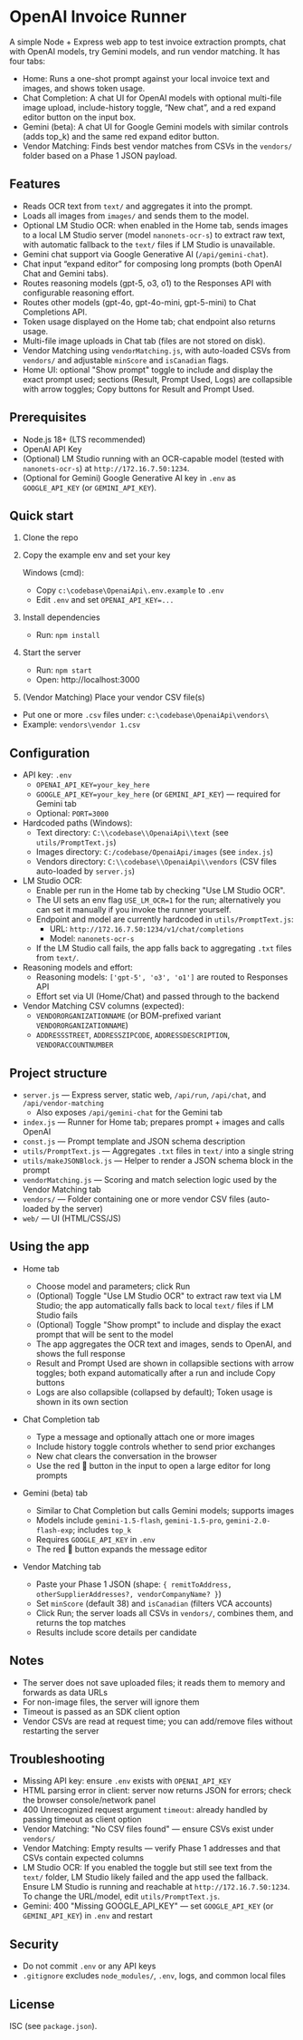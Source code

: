 # OpenAI Invoice Runner

A simple Node + Express web app to test invoice extraction prompts, chat with OpenAI models, try Gemini models, and run vendor matching. It has four tabs:

- Home: Runs a one-shot prompt against your local invoice text and images, and shows token usage.
- Chat Completion: A chat UI for OpenAI models with optional multi-file image upload, include-history toggle, “New chat”, and a red expand editor button on the input box.
- Gemini (beta): A chat UI for Google Gemini models with similar controls (adds top_k) and the same red expand editor button.
- Vendor Matching: Finds best vendor matches from CSVs in the `vendors/` folder based on a Phase 1 JSON payload.

## Features
- Reads OCR text from `text/` and aggregates it into the prompt.
- Loads all images from `images/` and sends them to the model.
- Optional LM Studio OCR: when enabled in the Home tab, sends images to a local LM Studio server (model `nanonets-ocr-s`) to extract raw text, with automatic fallback to the `text/` files if LM Studio is unavailable.
- Gemini chat support via Google Generative AI (`/api/gemini-chat`).
- Chat input “expand editor” for composing long prompts (both OpenAI Chat and Gemini tabs).
- Routes reasoning models (gpt-5, o3, o1) to the Responses API with configurable reasoning effort.
- Routes other models (gpt-4o, gpt-4o-mini, gpt-5-mini) to Chat Completions API.
- Token usage displayed on the Home tab; chat endpoint also returns usage.
- Multi-file image uploads in Chat tab (files are not stored on disk).
- Vendor Matching using `vendorMatching.js`, with auto-loaded CSVs from `vendors/` and adjustable `minScore` and `isCanadian` flags.
 - Home UI: optional "Show prompt" toggle to include and display the exact prompt used; sections (Result, Prompt Used, Logs) are collapsible with arrow toggles; Copy buttons for Result and Prompt Used.

## Prerequisites
- Node.js 18+ (LTS recommended)
- OpenAI API Key
- (Optional) LM Studio running with an OCR-capable model (tested with `nanonets-ocr-s`) at `http://172.16.7.50:1234`.
- (Optional for Gemini) Google Generative AI key in `.env` as `GOOGLE_API_KEY` (or `GEMINI_API_KEY`).

## Quick start
1. Clone the repo
2. Copy the example env and set your key

   Windows (cmd):
   - Copy `c:\codebase\OpenaiApi\.env.example` to `.env`
   - Edit `.env` and set `OPENAI_API_KEY=...`

3. Install dependencies

   - Run: `npm install`

4. Start the server

   - Run: `npm start`
   - Open: http://localhost:3000

5. (Vendor Matching) Place your vendor CSV file(s)

  - Put one or more `.csv` files under: `c:\codebase\OpenaiApi\vendors\`
  - Example: `vendors\vendor 1.csv`

## Configuration
- API key: `.env`
  - `OPENAI_API_KEY=your_key_here`
  - `GOOGLE_API_KEY=your_key_here` (or `GEMINI_API_KEY`) — required for Gemini tab
  - Optional: `PORT=3000`
- Hardcoded paths (Windows):
  - Text directory: `C:\\codebase\\OpenaiApi\\text` (see `utils/PromptText.js`)
  - Images directory: `C:/codebase/OpenaiApi/images` (see `index.js`)
  - Vendors directory: `C:\\codebase\\OpenaiApi\\vendors` (CSV files auto-loaded by `server.js`)
- LM Studio OCR:
  - Enable per run in the Home tab by checking "Use LM Studio OCR".
  - The UI sets an env flag `USE_LM_OCR=1` for the run; alternatively you can set it manually if you invoke the runner yourself.
  - Endpoint and model are currently hardcoded in `utils/PromptText.js`:
    - URL: `http://172.16.7.50:1234/v1/chat/completions`
    - Model: `nanonets-ocr-s`
  - If the LM Studio call fails, the app falls back to aggregating `.txt` files from `text/`.
- Reasoning models and effort:
  - Reasoning models: `['gpt-5', 'o3', 'o1']` are routed to Responses API
  - Effort set via UI (Home/Chat) and passed through to the backend
 - Vendor Matching CSV columns (expected):
   - `VENDORORGANIZATIONNAME` (or BOM-prefixed variant `﻿VENDORORGANIZATIONNAME`)
   - `ADDRESSSTREET`, `ADDRESSZIPCODE`, `ADDRESSDESCRIPTION`, `VENDORACCOUNTNUMBER`

## Project structure
- `server.js` — Express server, static web, `/api/run`, `/api/chat`, and `/api/vendor-matching`
  - Also exposes `/api/gemini-chat` for the Gemini tab
- `index.js` — Runner for Home tab; prepares prompt + images and calls OpenAI
- `const.js` — Prompt template and JSON schema description
- `utils/PromptText.js` — Aggregates `.txt` files in `text/` into a single string
- `utils/makeJSONBlock.js` — Helper to render a JSON schema block in the prompt
- `vendorMatching.js` — Scoring and match selection logic used by the Vendor Matching tab
- `vendors/` — Folder containing one or more vendor CSV files (auto-loaded by the server)
- `web/` — UI (HTML/CSS/JS)

## Using the app
- Home tab
  - Choose model and parameters; click Run
  - (Optional) Toggle "Use LM Studio OCR" to extract raw text via LM Studio; the app automatically falls back to local `text/` files if LM Studio fails
  - (Optional) Toggle "Show prompt" to include and display the exact prompt that will be sent to the model
  - The app aggregates the OCR text and images, sends to OpenAI, and shows the full response
  - Result and Prompt Used are shown in collapsible sections with arrow toggles; both expand automatically after a run and include Copy buttons
  - Logs are also collapsible (collapsed by default); Token usage is shown in its own section
- Chat Completion tab
  - Type a message and optionally attach one or more images
  - Include history toggle controls whether to send prior exchanges
  - New chat clears the conversation in the browser
  - Use the red 🔎 button in the input to open a large editor for long prompts

- Gemini (beta) tab
  - Similar to Chat Completion but calls Gemini models; supports images
  - Models include `gemini-1.5-flash`, `gemini-1.5-pro`, `gemini-2.0-flash-exp`; includes `top_k`
  - Requires `GOOGLE_API_KEY` in `.env`
  - The red 🔎 button expands the message editor

- Vendor Matching tab
  - Paste your Phase 1 JSON (shape: `{ remitToAddress, otherSupplierAddresses?, vendorCompanyName? }`)
  - Set `minScore` (default 38) and `isCanadian` (filters VCA accounts)
  - Click Run; the server loads all CSVs in `vendors/`, combines them, and returns the top matches
  - Results include score details per candidate

## Notes
- The server does not save uploaded files; it reads them to memory and forwards as data URLs
- For non-image files, the server will ignore them
- Timeout is passed as an SDK client option
 - Vendor CSVs are read at request time; you can add/remove files without restarting the server

## Troubleshooting
- Missing API key: ensure `.env` exists with `OPENAI_API_KEY`
- HTML parsing error in client: server now returns JSON for errors; check the browser console/network panel
- 400 Unrecognized request argument `timeout`: already handled by passing timeout as client option
 - Vendor Matching: "No CSV files found" — ensure CSVs exist under `vendors/`
 - Vendor Matching: Empty results — verify Phase 1 addresses and that CSVs contain expected columns
 - LM Studio OCR: If you enabled the toggle but still see text from the `text/` folder, LM Studio likely failed and the app used the fallback. Ensure LM Studio is running and reachable at `http://172.16.7.50:1234`. To change the URL/model, edit `utils/PromptText.js`.
 - Gemini: 400 "Missing GOOGLE_API_KEY" — set `GOOGLE_API_KEY` (or `GEMINI_API_KEY`) in `.env` and restart

## Security
- Do not commit `.env` or any API keys
- `.gitignore` excludes `node_modules/`, `.env`, logs, and common local files

## License
ISC (see `package.json`).
